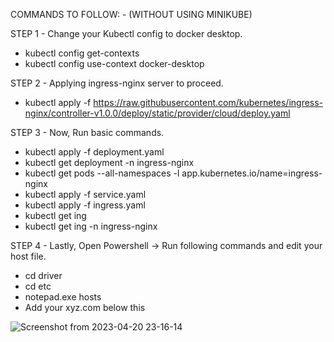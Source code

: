 COMMANDS TO FOLLOW: - (WITHOUT USING MINIKUBE)


STEP 1 - Change your Kubectl config to docker desktop.

- kubectl config get-contexts
- kubectl config use-context docker-desktop



STEP 2 - Applying ingress-nginx server to proceed.

- kubectl apply -f https://raw.githubusercontent.com/kubernetes/ingress-nginx/controller-v1.0.0/deploy/static/provider/cloud/deploy.yaml




STEP 3 - Now, Run basic commands.


- kubectl apply -f deployment.yaml
- kubectl get deployment -n ingress-nginx
- kubectl get pods --all-namespaces -l app.kubernetes.io/name=ingress-nginx
- kubectl apply -f service.yaml
- kubectl apply -f ingress.yaml
- kubectl get ing
- kubectl get ing -n ingress-nginx

STEP 4 - Lastly, Open Powershell -> Run following commands and edit your host file.

- cd driver
- cd etc
- notepad.exe hosts
- Add your xyz.com below this


![Screenshot from 2023-04-20 23-16-14](https://user-images.githubusercontent.com/60013210/233446896-92acffbc-85f3-4d6f-ae15-150db3770dd1.png)
